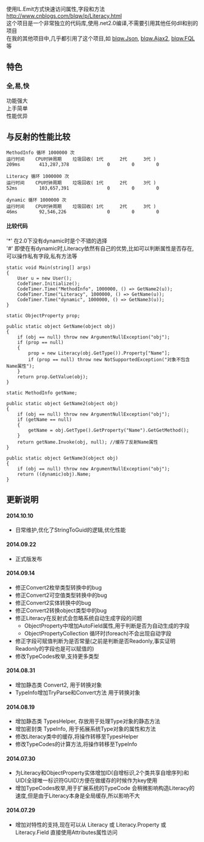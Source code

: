 使用IL.Emit方式快速访问属性,字段和方法   
http://www.cnblogs.com/blqw/p/Literacy.html  
这个项目是一个非常独立的代码库,使用.net2.0编译,不需要引用其他任何dll和别的项目  
在我的其他项目中,几乎都引用了这个项目,如 [blqw.Json](https://code.csdn.net/jy02305022/blqw-json), [blqw.Ajax2](https://code.csdn.net/jy02305022/blqw-ajax2), [blqw.FQL](https://code.csdn.net/jy02305022/blqw-fql) 等  

## 特色
### 全,易,快
功能强大  
上手简单  
性能优异  


## 与反射的性能比较
    MethodInfo 循环 1000000 次  
    运行时间    CPU时钟周期    垃圾回收( 1代      2代      3代 )    
    209ms       413,287,378              0        0        0     
                                                               
    Literacy 循环 1000000 次                                      
    运行时间    CPU时钟周期    垃圾回收( 1代      2代      3代 )   
    52ms        103,657,391              0        0        0     
                                                               
    dynamic 循环 1000000 次                                       
    运行时间    CPU时钟周期    垃圾回收( 1代      2代      3代 )   
    46ms        92,546,226               0        0        0     

#### 比较代码
'*' 在2.0下没有dynamic时是个不错的选择   
'#' 即使在有dynamic时,Literacy依然有自己的优势,比如可以判断属性是否存在,可以操作私有字段,私有方法等   

    static void Main(string[] args)
    {
        User u = new User();
        CodeTimer.Initialize();
        CodeTimer.Time("MethodInfo", 1000000, () => GetName2(u));
        CodeTimer.Time("Literacy", 1000000, () => GetName(u));
        CodeTimer.Time("dynamic", 1000000, () => GetName3(u));
    }

    static ObjectProperty prop;

    public static object GetName(object obj)
    {
        if (obj == null) throw new ArgumentNullException("obj");
        if (prop == null)
        {
            prop = new Literacy(obj.GetType()).Property["Name"];
            if (prop == null) throw new NotSupportedException("对象不包含Name属性");
        }
        return prop.GetValue(obj);
    }

    static MethodInfo getName;

    public static object GetName2(object obj)
    {
        if (obj == null) throw new ArgumentNullException("obj");
        if (getName == null)
        {
            getName = obj.GetType().GetProperty("Name").GetGetMethod();
        }
        return getName.Invoke(obj, null); //缓存了反射Name属性
    }

    public static object GetName3(object obj)
    {
        if (obj == null) throw new ArgumentNullException("obj");
        return ((dynamic)obj).Name;
    }


## 更新说明  
#### 2014.10.10
* 日常维护,优化了StringToGuid的逻辑,优化性能

#### 2014.09.22  
* 正式版发布

#### 2014.09.14  
* 修正Convert2枚举类型转换中的bug
* 修正Convert2可空值类型转换中的bug
* 修正Convert2实体转换中的bug
* 修正Convert2转换object类型中的bug
* 修正Literacy在反射式会忽略系统自动生成字段的问题
  * ObjectProperty中增加AutoField属性,用于判断是否为自动生成的字段
  * ObjectPropertyCollection 循环时(foreach)不会出现自动字段
* 修正字段可赋值判断为是否常量(之前是判断是否Readonly,事实证明Readonly的字段也是可以赋值的)
* 修改TypeCodes枚举,支持更多类型

#### 2014.08.31  
* 增加静态类 Convert2, 用于转换对象  
* TypeInfo增加TryParse和Convert方法 用于转换对象   
  
#### 2014.08.19  
* 增加静态类 TypesHelper, 存放用于处理Type对象的静态方法  
* 增加密封类 TypeInfo, 用于拓展系统Type对象的属性和方法  
* 修改Literacy类中的缓存,将操作转移至TypesHelper  
* 修改TypeCodes的计算方法,将操作转移至TypeInfo  
  
#### 2014.07.30  
* 为Literacy和ObjectProperty实体增加ID(自增标识,2个类共享自增序列)和UID(全球唯一标识符GUID)方便在做缓存的时候作为key使用  
* 增加TypeCodes枚举,用于扩展系统的TypeCode 会稍微影响构造Literacy的速度,但是由于Literacy本身是全局缓存,所以影响不大  
  
#### 2014.07.29  
* 增加对特性的支持,现在可以从 Literacy 或 Literacy.Property 或 Literacy.Field 直接使用Attributes属性访问  
